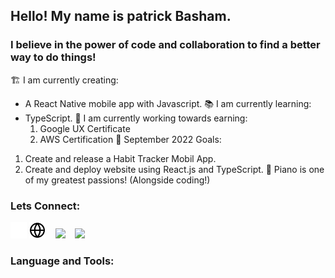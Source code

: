 ## Hello! My name is patrick Basham.

### I believe in the power of code and collaboration to find a better way to do things!
🏗 I am currently creating:
  - A React Native mobile app with Javascript.
📚 I am currently learning:
  - TypeScript.
📜 I am currently working towards earning:
    1. Google UX Certificate
    2. AWS Certification
🌱 September 2022 Goals:
  1. Create and release a Habit Tracker Mobil App.
  2. Create and deploy website using React.js and TypeScript.
🎹 Piano is one of my greatest passions! (Alongside coding!)

### Lets Connect:

[<img src="./imgs/globe-dark.svg" width=26px/>](patrickbasham.dev#gh-dark-mode-only)
[<img src="./imgs/globe-light.svg" width=26px/>](patrickbasham.dev#gh-light-mode-only)
&nbsp;&nbsp;
[<img src="https://cdn.jsdelivr.net/gh/devicons/devicon/icons/linkedin/linkedin-original.svg" width=26px/>](https://www.linkedin.com/in/patrickbasham/)
&nbsp;&nbsp;
[<img src="https://cdn.jsdelivr.net/gh/devicons/devicon/icons/twitter/twitter-original.svg" width="26px" />](https://twitter.com/PatrickTBasham)
<br />

### Language and Tools:

<br />
<br />
